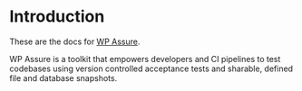 # Introduction

These are the docs for [WP Assure](https://github.com/10up/wpassure).

WP Assure is a toolkit that empowers developers and CI pipelines to test codebases using version controlled acceptance tests and sharable, defined file and database snapshots.
